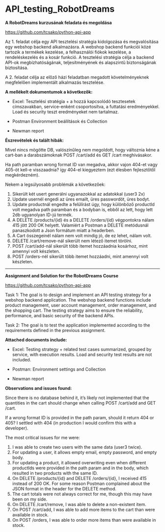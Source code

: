 # API_testing_RobotDreams
**A RobotDreams kurzusának feladata és megoldása**

https://github.com/tcsako/python-api-app

Az 1. feladat célja egy API tesztelési stratégia kidolgozása és megvalósítása egy webshop backend alkalmazásra. A webshop backend funkciói közé tartozik a termékek kezelése, a felhasználói fiókok kezelése, a rendeléskezelés és a kosár funkció. A tesztelési stratégia célja a backend API-ok megbízhatóságának, teljesítményének és alapszintű biztonságának biztosítása.

A 2. feladat célja az előző házi feladatban megadott követelményeknek megfelelően implementált alkalmazás tesztelése.

**A mellékelt dokumentumok a következők:**

- Excel: Tesztelési stratégia + a hozzá kapcsolódó tesztesetek címszavakban, service-enként csoportosítva, a futtatási eredményekkel. Load és security teszt eredményeket nem tartalmaz.

- Postman Environment beállítások és Collection

- Newman report

**Észrevételek és talált hibák:**

Mivel nincs mögötte DB, valószínűleg nem megoldott, hogy változnia kéne a cart-ban a darabszámoknak POST /cart/add és GET /cart meghívásakor.

Ha path paramban wrong format ID van megadva, akkor vajon 404-et vagy 405-öt kell-e visszaadnia? így 404-el kiegyeztem (ezt élesben fejlesztőtől megkérdezném).

Nekem a legsúlyosabb problémák a következőek:
1. Sikerült két usert generálni ugyanazokkal az adatokkal (user3 2x)
2. Update usernél engedi az üres emailt, üres passwordöt, üres bodyt.
3. Update productnál engedte a felülírást úgy, hogy különböző productId volt megadva path paramban és a bodyban is, ebből az lett, hogy lett 2db ugyanolyan ID-jú termék.
4. A DELETE /products/{id} és a DELETE /orders/{id} végpontokra nálam 415 jött 200 OK helyett. Valamiért a Postman a DELETE metódusnál panaszkodott a Json formátum miatt a headerben.
5. A Cart összegeinél nálam nem volt mindig jó, de ez lehet, nálam volt.
6. DELETE /cart/remove-nál sikerült nem létező itemet törölni.
7. POST /cart/add-nál sikerült több itemet hozzáadnia kosárhoz, mint amennyi volt készleten.
8. POST /orders-nél sikerült több itemet hozzáadni, mint amennyi volt készleten.

----------------------------------------------------------------------------------------------------------------------------------------------------------------------------------------------------------------------------------------------
**Assignment and Solution for the RobotDreams Course**

https://github.com/tcsako/python-api-app

Task 1: The goal is to design and implement an API testing strategy for a webshop backend application. The webshop backend functions include product management, user account management, order management, and the shopping cart. The testing strategy aims to ensure the reliability, performance, and basic security of the backend APIs.

Task 2: The goal is to test the application implemented according to the requirements defined in the previous assignment.

**Attached documents include:**

- Excel: Testing strategy + related test cases summarized, grouped by service, with execution results. Load and security test results are not included.

- Postman: Environment settings and Collection

- Newman report

**Observations and issues found:**

Since there is no database behind it, it’s likely not implemented that the quantities in the cart should change when calling POST /cart/add and GET /cart.

If a wrong format ID is provided in the path param, should it return 404 or 405? I settled with 404 (in production I would confirm this with a developer).

The most critical issues for me were:
1. I was able to create two users with the same data (user3 twice).
2. For updating a user, it allows empty email, empty password, and empty body.
3. For updating a product, it allowed overwriting even when different productIds were provided in the path param and in the body, which resulted in two products with the same ID.
4. On DELETE /products/{id} and DELETE /orders/{id}, I received 415 instead of 200 OK. For some reason Postman complained about the JSON format in the header for the DELETE method.
5. The cart totals were not always correct for me, though this may have been on my side.
6. On DELETE /cart/remove, I was able to delete a non-existent item.
7. On POST /cart/add, I was able to add more items to the cart than were available in stock.
8. On POST /orders, I was able to order more items than were available in stock.
